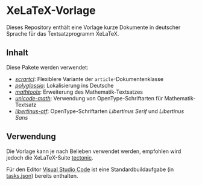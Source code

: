 # XeLaTeX-Vorlage

Dieses Repository enthält eine Vorlage kurze Dokumente in deutscher Sprache
für das Textsatzprogramm XeLaTeX.

## Inhalt

Diese Pakete werden verwendet:

- [_scrartcl_](https://ctan.org/pkg/scrartcl):
  Flexiblere Variante der `article`-Dokumentenklasse
- [_polyglossia_](https://ctan.org/pkg/polyglossia):
  Lokalisierung ins Deutsche
- [_mathtools_](https://www.ctan.org/pkg/mathtools):
  Erweiterung des Mathematik-Textsatzes
- [_unicode-math_](https://ctan.org/pkg/unicode-math):
  Verwendung von OpenType-Schriftarten für Mathematik-Textsatz
- [_libertinus-otf_](https://ctan.org/pkg/libertinus-otf):
  OpenType-Schriftarten _Libertinus Serif_ und _Libertinus Sans_

## Verwendung

Die Vorlage kann je nach Belieben verwendet werden, empfohlen wird jedoch
die XeLaTeX-Suite [tectonic](https://tectonic-typesetting.github.io).

Für den Editor [Visual Studio Code](https://code.visualstudio.com/) ist eine
Standardbuildaufgabe (in [tasks.json](.vscode/tasks.json)) bereits enthalten.
